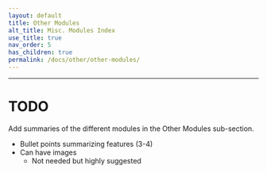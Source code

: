 ```yaml
---
layout: default
title: Other Modules
alt_title: Misc. Modules Index
use_title: true
nav_order: 5
has_children: true
permalink: /docs/other/other-modules/
---
```


---

# TODO
Add summaries of the different modules in the Other Modules sub-section.

* Bullet points summarizing features (3-4)
* Can have images
  * Not needed but highly suggested 